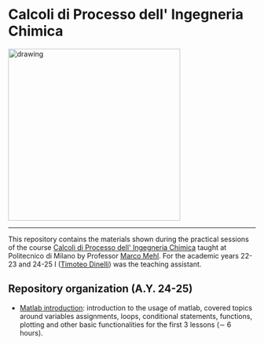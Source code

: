 # Calcoli di Processo dell' Ingegneria Chimica

<img src="Figures/LogoPolimi.png" alt="drawing" width="350">

---

This repository contains the materials shown during the practical sessions of the course [Calcoli di
Processo dell' Ingegneria
Chimica](https://www11.ceda.polimi.it/schedaincarico/schedaincarico/controller/scheda_pubblica/SchedaPublic.do?&evn_default=evento&c_classe=764402&polij_device_category=DESKTOP&__pj0=0&__pj1=27c6a939c8ed68d18f61e3b440241503)
taught at Politecnico di Milano by Professor [Marco
Mehl](http://creckmodeling.chem.polimi.it/menu-people/menu-people-faculty/menu-people-marco-mehl).
For the academic years 22-23 and 24-25 I ([Timoteo Dinelli]()) was the teaching assistant.


## Repository organization (A.Y. 24-25)

- [Matlab
introduction](https://github.com/tdinelli/Calcoli-di-Processo-dell-Ingegneria-Chimica/tree/main/A.Y.%2024-25/Introduction%20to%20Matlab):
introduction to the usage of matlab, covered topics around variables assignments, loops, conditional
statements, functions, plotting and other basic functionalities for the first 3 lessons ($\sim$ 6 hours).
